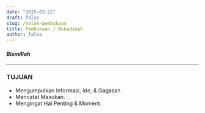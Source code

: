 ```yaml
---
date: "2025-03-22"
draft: false
slug: /salam-pembukaan
title: Pembukaan / Mukadimah
author: false
---
```


#### *Bismillah*

---

### TUJUAN
 - Mengumpulkan Informasi, Ide, & Gagasan.
 - Mencatat Masukan.
 - Mengingat Hal Penting & Moment.





